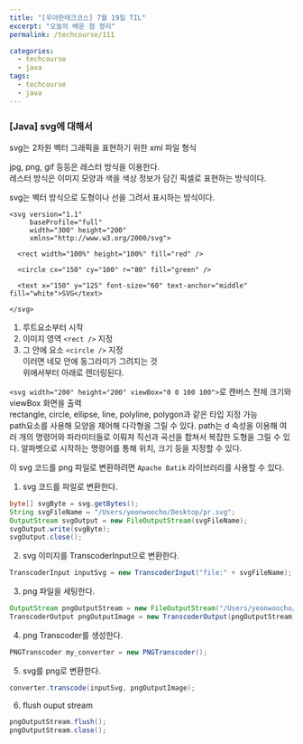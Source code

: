 ```yaml
---
title: "[우아한테크코스] 7월 19일 TIL"
excerpt: "오늘의 배운 점 정리"
permalink: /techcourse/111

categories:
  - techcourse
  - java
tags:
  - techcourse
  - java
---  
```


### [Java] svg에 대해서  
svg는 2차원 벡터 그래픽을 표현하기 위한 xml 파일 형식  

jpg, png, gif 등등은 레스터 방식을 이용한다.  
레스터 방식은 이미지 모양과 색을 색상 정보가 담긴 픽셀로 표현하는 방식이다.  

svg는 벡터 방식으로 도형이나 선을 그려서 표시하는 방식이다.  

```
<svg version="1.1"
     baseProfile="full"
     width="300" height="200"
     xmlns="http://www.w3.org/2000/svg">

  <rect width="100%" height="100%" fill="red" />

  <circle cx="150" cy="100" r="80" fill="green" />

  <text x="150" y="125" font-size="60" text-anchor="middle" fill="white">SVG</text>

</svg>
```  

1. 루트요소부터 시작  
2. 이미지 영역 `<rect />` 지정  
3. 그 안에 요소 `<circle />` 지정  
이러면 네모 안에 동그라미가 그려지는 것  
위에서부터 아래로 렌더링된다.  

`<svg width="200" height="200" viewBox="0 0 100 100">`로 캔버스 전체 크기와 viewBox 화면을 출력  
rectangle, circle, ellipse, line, polyline, polygon과 같은 타입 지정 가능  
path요소를 사용해 모양을 제어해 다각형을 그릴 수 있다. path는 d 속성을 이용해 여러 개의 명령어와 파라미터들로 이뤄져 직선과 곡선을 합쳐서 복잡한 도형을 그릴 수 있다. 알파벳으로 시작하는 명령어를 통해 위치, 크기 등을 지정할 수 있다.  

이 svg 코드를 png 파일로 변환하려면 `Apache Batik` 라이브러리를 사용할 수 있다.  

1. svg 코드를 파일로 변환한다.  
```java
byte[] svgByte = svg.getBytes();
String svgFileName = "/Users/yeonwoocho/Desktop/pr.svg";
OutputStream svgOutput = new FileOutputStream(svgFileName);
svgOutput.write(svgByte);
svgOutput.close();
```  

2. svg 이미지를 TranscoderInput으로 변환한다.  
```java
TranscoderInput inputSvg = new TranscoderInput("file:" + svgFileName);
```  

3. png 파일을 세팅한다.  
```java
OutputStream pngOutputStream = new FileOutputStream("/Users/yeonwoocho/Desktop/practice.png");
TranscoderOutput pngOutputImage = new TranscoderOutput(pngOutputStream);
```  

4. png Transcoder를 생성한다.  
```java
PNGTranscoder my_converter = new PNGTranscoder();        
```  

5. svg를 png로 변환한다.  
```java
converter.transcode(inputSvg, pngOutputImage);
```  

6. flush ouput stream  
```java
pngOutputStream.flush();
pngOutputStream.close(); 
```  
